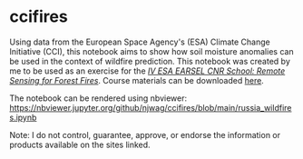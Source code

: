 # ccifires
Using data from the European Space Agency's (ESA) Climate Change Initiative (CCI), this notebook aims to show how soil moisture anomalies can be used in the context of wildfire prediction. This notebook was created by me to be used as an exercise for the [*IV ESA EARSEL CNR School: Remote Sensing for Forest Fires*](https://eo4society.esa.int/event/iv-esa-earsel-cnr-school-2019/). Course materials can be downloaded [here](https://eo4society.esa.int/resources/iv-esa-earsel-cnr-school-2019/).

The notebook can be rendered using nbviewer: https://nbviewer.jupyter.org/github/njwag/ccifires/blob/main/russia_wildfires.ipynb

Note: I do not control, guarantee, approve, or endorse the information or products available on the sites linked.
